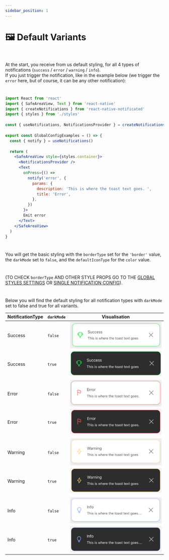 ```yaml
---
sidebar_position: 1
---
```


# 🖼️ Default Variants

<br/>

At the start, you receive from us default styling, for all 4 types of notifications (`success` / `error` / `warning` / `info`). <br/>
If you just trigger the notification, like in the example below (we trigger the `error` here, but of course, it can be any other notification):

#

```jsx
import React from 'react'
import { SafeAreaView, Text } from 'react-native'
import { createNotifications } from 'react-native-notificated'
import { styles } from './styles'

const { useNotifications, NotificationsProvider } = createNotifications()

export const GlobalConfigExamples = () => {
  const { notify } = useNotifications()

  return (
    <SafeAreaView style={styles.container}>
      <NotificationsProvider />
      <Text
        onPress={() =>
          notify('error', {
            params: {
              description: 'This is where the toast text goes. ',
              title: 'Error',
            },
          })
        }>
        Emit error
      </Text>
    </SafeAreaView>
  )
}
```

#

You will get the basic styling with the `borderType` set for the `'border'` value, the `darkMode` set to `false`, and the `defaultIconType` for the `color` value. <br/>

#

(TO CHECK `borderType` AND OTHER STYLE PROPS GO TO THE [GLOBAL STYLES SETTINGS](./global-config.md) OR [SINGLE NOTIFICATION CONFIG](./props-config.md)).

#

Below you will find the default styling for all notification types with `darkMode` set to false and true for all variants.

| NotificationType | `darkMode` | Visualisation                                   |
| ---------------- | ---------- | ----------------------------------------------- |
| Success          | `false`    | ![Border](../../../assets/border.png)           |
| Success          | `true`     | ![Border](../../../assets/success-darkMode.png) |
|                  |            |
| Error            | `false`    | ![Border](../../../assets/error.png)            |
| Error            | `true`     | ![Border](../../../assets/error-darkMode.png)   |
|                  |            |
| Warning          | `false`    | ![Border](../../../assets/warning.png)          |
| Warning          | `true`     | ![Border](../../../assets/warning-darkMode.png) |
|                  |            |
| Info             | `false`    | ![Border](../../../assets/info.png)             |
| Info             | `true`     | ![Border](../../../assets/info-darkMode.png)    |
